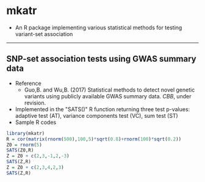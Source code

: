 # mkatr
 - An R package implementing various statistical methods for testing variant-set association

------
## SNP-set association tests using GWAS summary data
 - Reference
    - Guo,B. and Wu,B. (2017) Statistical methods to detect novel genetic variants using publicly available GWAS summary data. *CBB*, under revision.
 - Implemented in the "SATS()" R function returning three test p-values: adaptive test (AT), variance components test (VC), sum test (ST)
 - Sample R codes
 ```r
 library(mkatr)
 R = cor(matrix(rnorm(500),100,5)*sqrt(0.8)+rnorm(100)*sqrt(0.2))
 Z0 = rnorm(5)
 SATS(Z0,R)
 Z = Z0 + c(2,3,-1,2,-3)
 SATS(Z,R)
 Z = Z0 + c(2,3,4,2,3)
 SATS(Z,R)
   ```

